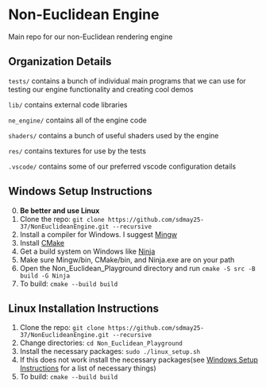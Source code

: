 # Non-Euclidean Engine
Main repo for our non-Euclidean rendering engine

## Organization Details
`tests/` contains a bunch of individual main programs that we can use for testing our engine functionality and creating cool demos

`lib/` contains external code libraries

`ne_engine/` contains all of the engine code

`shaders/` contains a bunch of useful shaders used by the engine

`res/` contains textures for use by the tests

`.vscode/` contains some of our preferred vscode configuration details

## Windows Setup Instructions
0. **Be better and use Linux**
1. Clone the repo: `git clone https://github.com/sdmay25-37/NonEuclideanEngine.git --recursive`
2. Install a compiler for Windows. I suggest [Mingw](https://sourceforge.net/projects/mingw/)
3. Install [CMake](https://cmake.org/download/)
4. Get a build system on Windows like [Ninja](https://ninja-build.org/)
5. Make sure Mingw/bin, CMake/bin, and Ninja.exe are on your path
6. Open the Non_Euclidean_Playground directory and run `cmake -S src -B build -G Ninja`
7. To build: `cmake --build build`


## Linux Installation Instructions
1. Clone the repo: `git clone https://github.com/sdmay25-37/NonEuclideanEngine.git --recursive`
2. Change directories: `cd Non_Euclidean_Playground`
3. Install the necessary packages: `sudo ./linux_setup.sh`
4. If this does not work install the necessary packages(see [Windows Setup Instructions](#windows-setup-instructions) for a list of necessary things)
5. To build: `cmake --build build`